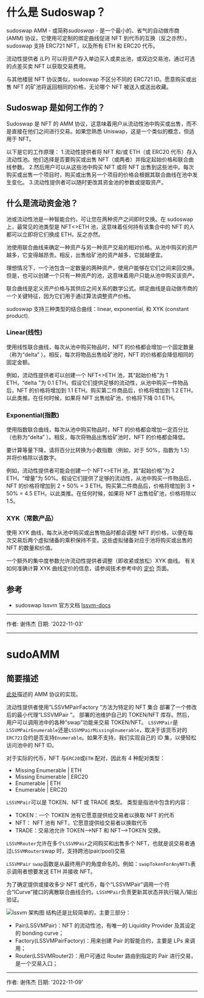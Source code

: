 # 什么是 Sudoswap？

sudoswap AMM - 或简称*sudoswap* - 是一个最小的、省气的自动做市商 (AMM) 协议，它使用可定制的绑定曲线促进 NFT 到代币的互换（反之亦然）。sudoswap 支持 ERC721 NFT，以及所有 ETH 和 ERC20 代币。

流动性提供者 (LP) 可以将资产存入单边买入或卖出池，或双边交易池，通过可选的点差买卖 NFT 以获取交易费用。

与其他楼层 NFT 协议类似，sudoswap 不区分不同的 ERC721 ID。愿意购买或出售 NFT 的矿池将返回相同的价格，无论哪个 NFT 被送入或送出收藏。

## Sudoswap 是如何工作的？

Sudoswap 是 NFT 的 AMM 协议，这意味着用户从流动性池中购买或出售，而不是直接在他们之间进行交易。如果您熟悉 Uniswap，这是一个类似的概念，但适用于 NFT。

以下是它的工作原理： 1.流动性提供者将 NFT 和/或 ETH（或 ERC20 代币）存入流动性池。他们选择是否要购买或出售 NFT（或两者）并指定起始价格和联合曲线参数。 2.然后用户可以从这些池中购买 NFT 或将 NFT 出售到这些池中。每次购买或出售一个项目时，购买或出售另一个项目的价格会根据其联合曲线在池中发生变化。 3.流动性提供者可以随时更改其资金池的参数或提取资产。

## 什么是流动资金池？

池或流动性池是一种智能合约，可让您在两种资产之间即时交换。在 sudoswap 上，最常见的池类型是 NFT<>ETH 池，这意味着任何持有该集合中的 NFT 的人都可以立即将它们换成 ETH，反之亦然。

池使用联合曲线来确定一种资产与另一种资产交易的相对价格。从池中购买的资产越多，它变得越昂贵。相反，出售给矿池的资产越多，它就越便宜。

理想情况下，一个池包含一定数量的两种资产，使用户能够在它们之间来回交换。但是，也可以创建一个只有一种资产的池，这意味着用户只能从池中购买该资产。

联合曲线是定义资产价格与其供应之间关系的数学公式。绑定曲线是自动做市商的一个关键特征，因为它们用于通过算法调整资产价格。

sudoswap 支持三种类型的结合曲线：linear, exponential, 和 XYK (constant product).

### Linear(线性)

使用线性联合曲线，每次从池中购买物品时，NFT 的价格都会增加一个固定数量（称为“delta” ）。相反，每次将物品出售给矿池时，NFT 的价格都会降低相同的固定金额。

例如，流动性提供者可以创建一个 NFT<>ETH 池，其“起始价格”为 1 ETH，“delta ”为 0.1 ETH。假设它们提供足够的流动性，从池中购买一件物品后，NFT 的价格将增加到 1.1 ETH。购买第二件商品后，价格将增加到 1.2 ETH，以此类推。在任何时候，如果将 NFT 出售给矿池，价格将下降 0.1 ETH。

### Exponential(指数)

使用指数联合曲线，每次从池中购买物品时，NFT 的价格都会增加一定百分比（也称为“delta” ）。相反，每次将物品出售给矿池时，NFT 的价格都会降低。

要计算等量下降，请将百分比转换为小数指数（例如，对于 50%，指数为 1.5）并将价格除以该数字。

例如，流动性提供者可能会创建一个 NFT<>ETH 池，其“起始价格”为 2 ETH，“增量”为 50%。假设它们提供了足够的流动性，从池中购买一件物品后，NFT 的价格将增加到 2 + 50% = 3 ETH。购买第二件商品后，价格将增加到 3 + 50% = 4.5 ETH，以此类推。在任何时候，如果将 NFT 出售给矿池，价格将除以 1.5。

### XYK（常数产品）

使用 XYK 曲线，每次从池中购买或出售物品时都会调整 NFT 的价格，以便在每次交易后两个虚拟储备的乘积保持不变。这些虚拟储备对应于池将购买或出售的 NFT 的数量和价值。

一个额外的集中度参数允许流动性提供者调整（即收紧或放松）XYK 曲线。
有关如何准确计算 XYK 曲线定价的信息，请参阅技术参考中的 [定价](https://docs.sudoswap.xyz/reference/pricing/) 页面。

## 参考

- sudoswap lssvm 官方文档 [lssvm-docs](https://github.com/sudoswap/lssvm-docs/blob/main/docs/index.md "sudoswap lssvm")

---

作者: 谢伟杰
日期: '2022-11-03'

---

# sudoAMM

## 简要描述

[此处](https://blog.0xmons.xyz/83017366310)描述的 AMM 协议的实现。

流动性提供者使用“LSSVMPairFactory ”方法为特定的 NFT 集合 部署了一个修改后的最小代理“LSSVMPair ”。
部署的池维护自己的 TOKEN/NFT 库存。然后，用户可以调用池中的各种“swap”功能来交易 TOKEN/NFT。
`LSSVMPair`是`LSSVMPairEnumerable`还是`LSSVMPairMissingEnumerable`，取决于该货币对的`ERC721`合约是否支持`Enumerable`。如果不支持，我们实现自己的 ID 集，以便轻松访问池中的 NFT ID。

对于实际的代币，NFT 与`ERC20`或`ETH` 配对，因此有 4 种配对类型：

- Missing Enumerable | ETH
- Missing Enumerable | ERC20
- Enumerable | ETH
- Enumerable | ERC20

`LSSVMPair`可以是 TOKEN、NFT 或 TRADE 类型。
类型是指池中包含的内容：

- TOKEN：一个 TOKEN 池有它愿意提供给交易者以换取 NFT 的代币
- NFT： NFT 池有 NFT，它愿意提供给交易者以换取代币
- TRADE：交易池允许 TOKEN-->NFT 和 NFT-->TOKEN 交换。

`LSSVMRouter`允许在多个`LSSVMPair`之间购买和出售多个 NFT，也就是说交易者通过`LSSVMRouter`swap 时，支持跨池(pair/pool)交易

`LSSVMPair` `swap`函数是从最终用户的角度命名的。例如：`swapTokenForAnyNFTs`表示调用者想要发送 ETH 并接收 NFT。

为了确定提供或接收多少 NFT 或代币，每个“LSSVMPair”调用一个符合“ICurve”接口的离散联合曲线合约。`LSSVMPair`负责更新其状态并执行输入/输出验证。

![lssvm 架构图](https://github.com/sudoswap/lssvm/raw/main/sudo-diagram.png)
结构还是比较简单的，主要三部分：

- Pair(LSSVMPair)：NFT 的流动性池，有唯一的 Liquidity Provider 及其设定的 bonding curve；
- Factory(LSSVMPairFactory)：用来创建 Pair 的智能合约，主要是 LPs 来调用；
- Router(LSSVMRouter2)：用户可通过 Router 路由到指定的 Pair 进行交易，是一个交易入口；

---

作者: 谢伟杰
日期: '2022-11-09'

---
